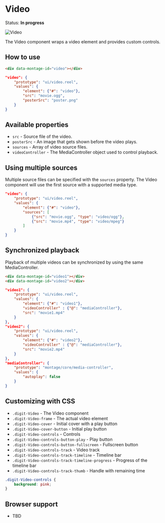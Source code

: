 # Video

Status: __In progress__

![Video](https://raw.github.com/montagejs/digit/master/ui/video.reel/screenshot.png)

The Video component wraps a video element and provides custom controls.

## How to use

```html
<div data-montage-id="video"></div>
```

```json
"video": {
    "prototype": "ui/video.reel",
    "values": {
        "element": {"#": "video"},
        "src": "movie.ogg",
        "posterSrc": "poster.png"
    }
}
```


## Available properties

* `src` - Source file of the video.
* `posterSrc` - An image that gets shown before the video plays.
* `sources` - Array of video source files.
* `videoController` - The MediaController object used to control playback.


## Using multiple sources

Multiple source files can be specified with the `sources` property. The Video component will use the first source with a supported media type.

```json
"video": {
    "prototype": "ui/video.reel",
    "values": {
        "element": {"#": "video"},
        "sources": [
            {"src": "movie.ogg", "type": "video/ogg"},
            {"src": "movie.mp4", "type": "video/mpeg"}
        ]
    }
}
```


## Synchronized playback

Playback of multiple videos can be synchronized by using the same MediaController.

```html
<div data-montage-id="video1"></div>
<div data-montage-id="video2"></div>
```

```json
"video1": {
    "prototype": "ui/video.reel",
    "values": {
        "element": {"#": "video1"},
        "videoController" : {"@": "mediaController"},
        "src": "movie1.mp4"
    }
},
"video2": {
    "prototype": "ui/video.reel",
    "values": {
        "element": {"#": "video2"},
        "videoController" : {"@": "mediaController"},
        "src": "movie2.mp4"
    }
},
"mediaController": {
    "prototype": "montage/core/media-controller",
    "values": {
        "autoplay": false
    }
}
```

## Customizing with CSS

* `.digit-Video` - The Video component
* `.digit-Video-frame` - The actual video element
* `.digit-Video-cover` - Initial cover with a play button
* `.digit-Video-cover-button` - Initial play button
* `.digit-Video-controls` - Controls
* `.digit-Video-controls-button-play` - Play button
* `.digit-Video-controls-button-fullscreen` - Fullscreen button
* `.digit-Video-controls-track` - Video track
* `.digit-Video-controls-track-timeline` - Timeline bar
* `.digit-Video-controls-track-timeline-progress` - Progress of the timeline bar
* `.digit-Video-controls-track-thumb` - Handle with remaining time


```css
.digit-Video-controls {
    background: pink;
}
```



## Browser support

* TBD
